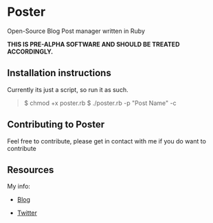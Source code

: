 # Poster

Open-Source Blog Post manager written in Ruby

**THIS IS PRE-ALPHA SOFTWARE AND SHOULD BE TREATED ACCORDINGLY.**

## Installation instructions

Currently its just a script, so run it as such.

> $ chmod +x poster.rb
> $ ./poster.rb -p "Post Name" -c

## Contributing to Poster

Feel free to contribute, please get in contact with me if you do want to contribute

## Resources

My info:

- [Blog](http://www.happyrobotlabs.com)

- [Twitter](http://www.twitter.com/#!/cjwoodall92)